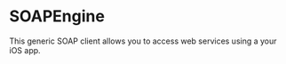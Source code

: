 SOAPEngine
==========

This generic SOAP client allows you to access web services using a your iOS app.